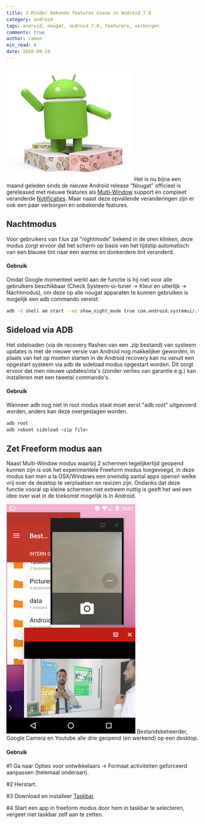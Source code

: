 ```yaml
---
title: 3 Minder bekende features nieuw in Android 7.0
category: android
tags: android, nougat, android 7.0, featurers, verborgen
comments: true
author: ramon
min_read: 6
date: 2016-09-19
---
```

![nougat](/assets/lesser-known-android-features/nougat.jpg)
Het is nu bijna een maand geleden sinds de nieuwe Android release “Nougat” officieel is gereleased met nieuwe features als [Multi-Window](https://developer.android.com/guide/topics/ui/multi-window.html) support en compleet veranderde [Notificaties](https://developer.android.com/guide/topics/ui/notifiers/notifications.html). Maar naast deze opvallende veranderingen zijn er ook een paar verborgen en onbekende features.

## Nachtmodus
Voor gebruikers van f.lux zal "nightmode" bekend in de oren klinken, deze modus zorgt ervoor dat het scherm op basis van het tijdstip automatisch van een blauwe tint naar een warme en donkerdere tint veranderd.

#### Gebruik
Omdat Google momenteel werkt aan de functie is hij niet voor alle gebruikers beschikbaar (Check Systeem-ui-tuner -> Kleur en uiterlijk -> Nachtmodus), om deze op alle nougat apparaten te kunnen gebruiken is mogelijk een adb commando vereist:

```bash
adb -d shell am start --ez show_night_mode true com.android.systemui/.tuner.TunerActivity
```

## Sideload via ADB
Het sideloaden (via de recovery flashen van een .zip bestand) van systeem updates is met de nieuwe versie van Android nog makkelijker geworden, in plaats van het op moeten starten in de Android recovery kan nu vanuit een opgestart systeem via adb de sideload modus opgestart worden. Dit zorgt ervoor dat men nieuwe updates/ota's (zonder verlies van garantie e.g.) kan installeren met een tweetal commando's.


#### Gebruik
Wanneer adb nog niet in root modus staat moet eerst "adb root" uitgevoerd worden, anders kan deze overgeslagen worden.

```bash
adb root
adb reboot sideload <zip file>
```

## Zet Freeform modus aan
Naast Multi-Window modus waarbij 2 schermen tegelijkertijd geopend kunnen zijn is ook het experimentele Freeform modus toegevoegd, in deze modus kan men a la OSX/Windows een oneindig aantal apps openen welke vrij over de desktop te verplaatsen en resizen zijn. Ondanks dat deze functie vooral op kleine schermen niet extreem nuttig is geeft het wel een idee over wat in de toekomst mogelijk is in Android.

![freeform](/assets/lesser-known-android-features/freeform.png)
Bestandsbeheerder, Google Camera en Youtube alle drie geopend (en werkend) op een desktop.

#### Gebruik
#1 Ga naar Opties voor ontwikkelaars -> Formaat activiteiten geforceerd aanpassen (helemaal onderaan).

#2 Herstart.

#3 Download en installeer [Taskbar](https://play.google.com/store/apps/details?id=com.farmerbb.taskbar).

#4 Start een app in freeform modus door hem in taskbar te selecteren, vergeet niet taskbar zelf aan te zetten.





